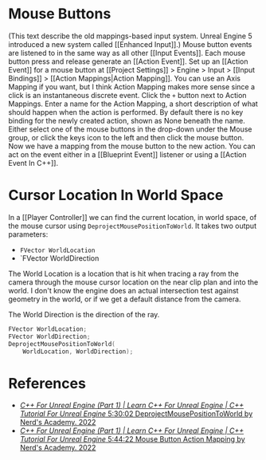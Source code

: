 # Mouse Buttons

(This text describe the old mappings-based input system. Unreal Engine 5 introduced a new system called [[Enhanced Input]].)
Mouse button events are listened to in the same way as all other [[Input Events]].
Each mouse button press and release generate an [[Action Event]].
Set up an [[Action Event]] for a mouse button at [[Project Settings]] > Engine > Input > [[Input Bindings]] > [[Action Mappings|Action Mapping]].
You can use an Axis Mapping if you want, but I think Action Mapping makes more sense since a click is an instantaneous discrete event.
Click the `+` button next to Action Mappings.
Enter a name for the Action Mapping, a short description of what should happen when the action is performed.
By default there is no key binding for the newly created action, shown as None beneath the name.
Either select one of the mouse buttons in the drop-down under the Mouse group, or click the keys icon to the left and then click the mouse button.
Now we have a mapping from the mouse button to the new action.
You can act on the event either in a [[Blueprint Event]] listener or using a [[Action Event In C++]].


# Cursor Location In World Space
In a [[Player Controller]] we can find the current location, in world space, of the mouse cursor using `DeprojectMousePositionToWorld`.
It takes two output parameters:
- `FVector WorldLocation`
- `FVector WorldDirection

The World Location is a location that is hit when tracing a ray from the camera through the mouse cursor location on the near clip plan and into the world.
I don't know the engine does an actual intersection test against geometry in the world, or if we get a default distance from the camera.

The World Direction is the direction of the ray.

```cpp
FVector WorldLocation;
FVector WorldDirection;
DeprojectMousePositionToWorld(
	WorldLocation, WorldDirection);
```


# References
- [_C++ For Unreal Engine (Part 1) | Learn C++ For Unreal Engine | C++ Tutorial For Unreal Engine_ 5:30:02 DeprojectMousePositionToWorld by Nerd's Academy. 2022](https://youtu.be/47z5sVbxmUo?list=PLkDceauvDXDy23KPR7tU2lkA9C69MzI0k&t=19802)
- [_C++ For Unreal Engine (Part 1) | Learn C++ For Unreal Engine | C++ Tutorial For Unreal Engine_ 5:44:22 Mouse Button Action Mapping by Nerd's Academy. 2022](https://youtu.be/47z5sVbxmUo?list=PLkDceauvDXDy23KPR7tU2lkA9C69MzI0k&t=20672)

